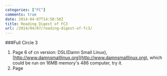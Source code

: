 ```yaml
---
categories: ["FC"]
comments: true
date: 2014-04-07T14:50:58Z
title: Reading Digest of FC3
url: /2014/04/07/reading-digest-of-fc3/
---
```


###Full Circle 3
1. Page 6 of cn version: DSL(Damn Small Linux), [http://www.damnsmalllinux.org](http://www.damnsmalllinux.org), which could be run on 16MB memory's 486 computer, try it.    
2. Page 
